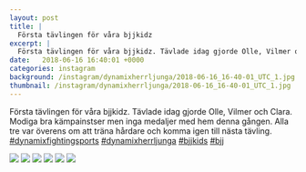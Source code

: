 ```yaml
---
layout: post
title: |
  Första tävlingen för våra bjjkidz
excerpt: |
  Första tävlingen för våra bjjkidz. Tävlade idag gjorde Olle, Vilmer och Clara. Modiga bra kämpainstser men inga medaljer med hem denna gången. Alla tre var överens om att träna hårdare och komma igen till nästa tävling.    
date:   2018-06-16 16:40:01 +0000
categories: instagram
background: /instagram/dynamixherrljunga/2018-06-16_16-40-01_UTC_1.jpg
thumbnail: /instagram/dynamixherrljunga/2018-06-16_16-40-01_UTC_1.jpg
---
```

Första tävlingen för våra bjjkidz. Tävlade idag gjorde Olle, Vilmer och Clara. Modiga bra kämpainstser men inga medaljer med hem denna gången. Alla tre var överens om att träna hårdare och komma igen till nästa tävling. [#dynamixfightingsports](https://www.instagram.com/explore/tags/dynamixfightingsports/) [#dynamixherrljunga](https://www.instagram.com/explore/tags/dynamixherrljunga/) [#bjjkids](https://www.instagram.com/explore/tags/bjjkids/) [#bjj](https://www.instagram.com/explore/tags/bjj/)



<img src='/www-dynamix-herrljunga/instagram/dynamixherrljunga/2018-06-16_16-40-01_UTC_1.jpg' class='img-fluid' />


<img src='/www-dynamix-herrljunga/instagram/dynamixherrljunga/2018-06-16_16-40-01_UTC_2.jpg' class='img-fluid' />


<img src='/www-dynamix-herrljunga/instagram/dynamixherrljunga/2018-06-16_16-40-01_UTC_3.jpg' class='img-fluid' />


<img src='/www-dynamix-herrljunga/instagram/dynamixherrljunga/2018-06-16_16-40-01_UTC_4.jpg' class='img-fluid' />


<img src='/www-dynamix-herrljunga/instagram/dynamixherrljunga/2018-06-16_16-40-01_UTC_5.jpg' class='img-fluid' />


<img src='/www-dynamix-herrljunga/instagram/dynamixherrljunga/2018-06-16_16-40-01_UTC_6.jpg' class='img-fluid' />
